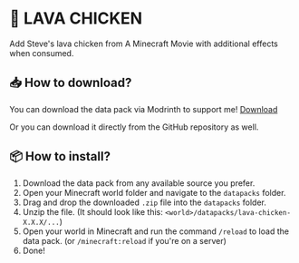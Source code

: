 # 🍗 LAVA CHICKEN
Add Steve's lava chicken from A Minecraft Movie with additional effects when consumed.

## 📥 How to download?
You can download the data pack via Modrinth to support me! [Download](https://modrinth.com/datapack/lava-chicken)

Or you can download it directly from the GitHub repository as well.

## 📦 How to install?
1. Download the data pack from any available source you prefer.
2. Open your Minecraft world folder and navigate to the `datapacks` folder.
3. Drag and drop the downloaded `.zip` file into the `datapacks` folder.
4. Unzip the file. (It should look like this: `<world>/datapacks/lava-chicken-X.X.X/...`)
5. Open your world in Minecraft and run the command `/reload` to load the data pack. (or `/minecraft:reload` if you're on a server)
6. Done!